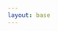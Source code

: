 ```yaml
---
layout: base
---
```


<link rel="stylesheet" href="/css/photo.css" type="text/css" />
<link rel="stylesheet" href="/css/lightbox.css" type="text/css" />

<div class="container">
	<div class="container-fluid" id="ebayPhoto">
    </div>
</div>

<script src="/js/masonry.pkgd.min.js"></script>
<script src="/js/imagesloaded.3.1.8.js"></script>
<script src="/js/lightbox.2.7.1.js"></script>
 

<script>

    var photo=[];


    var indexI=0;
    var msnry; 

    $(document).ready(function(){

       // $container.masonry('bindResize');
        var  container = document.querySelector('#ebayPhoto');
        msnry = new Masonry( container );
 
        {% for photo in site.categories.ebay_photo %}
            var photoObj={};
            photoObj.smallImage='{{ photo.smallImage }}';
            photoObj.title='{{ photo.title }}';
            photoObj.album='{{ photo.album }}';
            photoObj.largeImage=' {{photo.largeImage }} ' ;
            photoObj.message=' {{ photo.message }} ';
            photo.push(photoObj);
        {% endfor %}


        loadNext(0);
    })

    function loadNext(index){

        var $imgContainer=$('<a href="'+photo[index].largeImage+'" class="box span3" data-lightbox="'+photo[index].album +'" data-title="' + photo[index].title + '"></a>');
        $imgContainer.append('<br />');
        $imgContainer.append('<img class="flowImg" src="'+photo[index].smallImage+'">');
        $imgContainer.append('<br />');
        $imgContainer.append('<br />');
        $p='<p style="word-wrap: break-word">'+photo[index].message+'</p>';
        $imgContainer.append($p);
        $imgContainer.append('<br />');
       $imgContainer.imagesLoaded(function(){
            $('#ebayPhoto').masonry().append( $imgContainer ).masonry( 'appended', $imgContainer );  
            
        });
        if (index+1<photo.length) loadNext(index+1); 
    }
</script>